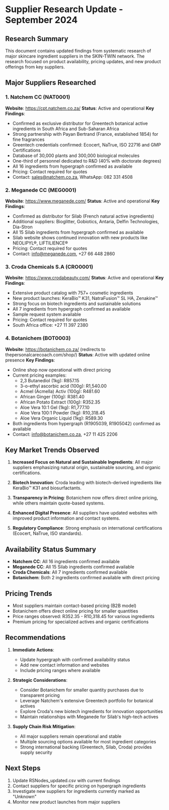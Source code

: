 # Supplier Research Update - September 2024

## Research Summary

This document contains updated findings from systematic research of major skincare ingredient suppliers in the SKIN-TWIN network. The research focused on product availability, pricing updates, and new product offerings from key suppliers.

## Major Suppliers Researched

### 1. Natchem CC (NAT0001)
**Website**: https://cpt.natchem.co.za/
**Status**: Active and operational
**Key Findings**:
- Confirmed as exclusive distributor for Greentech botanical active ingredients in South Africa and Sub-Saharan Africa
- Strong partnership with Payan Bertrand (France, established 1854) for fine fragrances
- Greentech credentials confirmed: Ecocert, NaTrue, ISO 22716 and GMP Certifications
- Database of 30,000 plants and 300,000 biological molecules
- One-third of personnel dedicated to R&D (40% with doctorate degrees)
- All 16 ingredients from hypergraph confirmed as available
- Pricing: Contact required for quotes
- Contact: sales@natchem.co.za, WhatsApp: 082 331 4508

### 2. Meganede CC (MEG0001)
**Website**: https://www.meganede.com/
**Status**: Active and operational
**Key Findings**:
- Confirmed as distributor for Silab (French natural active ingredients)
- Additional suppliers: Bioglitter, Gobiotics, Antaria, Delfin Technologies, Dia-Stron
- All 15 Silab ingredients from hypergraph confirmed as available
- Silab website shows continued innovation with new products like NEOLIPYL®, LIFTILIENCE®
- Pricing: Contact required for quotes
- Contact: info@meganede.com, +27 66 448 2860

### 3. Croda Chemicals S.A (CRO0001)
**Website**: https://www.crodabeauty.com/
**Status**: Active and operational
**Key Findings**:
- Extensive product catalog with 757+ cosmetic ingredients
- New product launches: KeraBio™ K31, NatraFusion™ SL HA, Zenakine™
- Strong focus on biotech ingredients and sustainable solutions
- All 7 ingredients from hypergraph confirmed as available
- Sample request system available
- Pricing: Contact required for quotes
- South Africa office: +27 11 397 2380

### 4. Botanichem (BOT0003)
**Website**: https://botanichem.co.za/ (redirects to thepersonalcarecoach.com/shop/)
**Status**: Active with updated online presence
**Key Findings**:
- Online shop now operational with direct pricing
- Current pricing examples:
  - 2,3 Butanediol (1kg): R857.15
  - 3-o-ethyl ascorbic acid (100g): R1,540.00
  - Acmel (Acmella) Activ (100g): R481.60
  - African Ginger (100g): R381.40
  - African Potato Extract (100g): R352.35
  - Aloe Vera 10:1 Gel (1kg): R1,777.10
  - Aloe Vera 100:1 Powder (1kg): R10,318.45
  - Aloe Vera Organic Liquid (1kg): R589.30
- Both ingredients from hypergraph (R1905039, R1905042) confirmed as available
- Contact: info@botanichem.co.za, +27 11 425 2206

## Key Market Trends Observed

1. **Increased Focus on Natural and Sustainable Ingredients**: All major suppliers emphasizing natural origin, sustainable sourcing, and organic certifications.

2. **Biotech Innovation**: Croda leading with biotech-derived ingredients like KeraBio™ K31 and biosurfactants.

3. **Transparency in Pricing**: Botanichem now offers direct online pricing, while others maintain quote-based systems.

4. **Enhanced Digital Presence**: All suppliers have updated websites with improved product information and contact systems.

5. **Regulatory Compliance**: Strong emphasis on international certifications (Ecocert, NaTrue, ISO standards).

## Availability Status Summary

- **Natchem CC**: All 16 ingredients confirmed available
- **Meganede CC**: All 15 Silab ingredients confirmed available  
- **Croda Chemicals**: All 7 ingredients confirmed available
- **Botanichem**: Both 2 ingredients confirmed available with direct pricing

## Pricing Trends

- Most suppliers maintain contact-based pricing (B2B model)
- Botanichem offers direct online pricing for smaller quantities
- Price ranges observed: R352.35 - R10,318.45 for various ingredients
- Premium pricing for specialized actives and organic certifications

## Recommendations

1. **Immediate Actions**:
   - Update hypergraph with confirmed availability status
   - Add new contact information and websites
   - Include pricing ranges where available

2. **Strategic Considerations**:
   - Consider Botanichem for smaller quantity purchases due to transparent pricing
   - Leverage Natchem's extensive Greentech portfolio for botanical actives
   - Explore Croda's new biotech ingredients for innovation opportunities
   - Maintain relationships with Meganede for Silab's high-tech actives

3. **Supply Chain Risk Mitigation**:
   - All major suppliers remain operational and stable
   - Multiple sourcing options available for most ingredient categories
   - Strong international backing (Greentech, Silab, Croda) provides supply security

## Next Steps

1. Update RSNodes_updated.csv with current findings
2. Contact suppliers for specific pricing on hypergraph ingredients
3. Investigate new suppliers for ingredients currently marked as "Unknown"
4. Monitor new product launches from major suppliers
